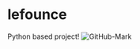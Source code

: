 # lefounce
Python based project!
![GitHub-Mark](https://user-images.githubusercontent.com/103330855/162592038-d41d231f-dcd7-4681-ab3e-84033b488504.png)

